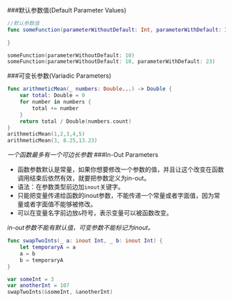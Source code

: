 ###默认参数值(Default Parameter Values)
~~~swift
//默认参数值
func someFunction(parameterWithoutDefault: Int, parameterWithDefault: Int = 12) {
    
}

someFunction(parameterWithoutDefault: 10)
someFunction(parameterWithoutDefault: 10, parameterWithDefault: 23)
~~~
###可变长参数(Variadic Parameters)
~~~swift
func arithmeticMean(_ numbers: Double...) -> Double {
    var total: Double = 0
    for number in numbers {
        total += number
    }
    return total / Double(numbers.count)
}
arithmeticMean(1,2,3,4,5)
arithmeticMean(3, 8.25,13.23)
~~~
*一个函数最多有一个可边长参数*
###In-Out Parameters
* 函数参数默认是常量，如果你想要修改一个参数的值，并且让这个改变在函数调用结束后依然有效，就要把参数定义为in-out。  
* 语法：在参数类型前边加`inout`关键字。  
* 只能把变量传递给函数的inout参数，不能传递一个常量或者字面值，因为常量或者字面值不能够被修改。  
* 可以在变量名字前边放`&`符号，表示变量可以被函数改变。  

*in-out参数不能有默认值，可变参数不能标记为inout。*

~~~swift
func swapTwoInts(_ a: inout Int, _ b: inout Int) {
    let temporaryA = a
    a = b
    b = temporaryA
}

var someInt = 3
var anotherInt = 107
swapTwoInts(&someInt, &anotherInt)
~~~
